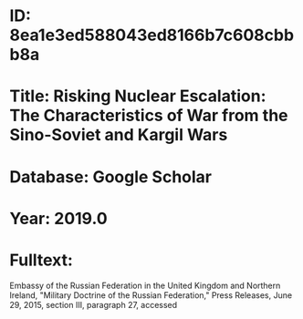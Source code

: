# ID: 8ea1e3ed588043ed8166b7c608cbbb8a
# Title: Risking Nuclear Escalation: The Characteristics of War from the Sino-Soviet and Kargil Wars
# Database: Google Scholar
# Year: 2019.0
# Fulltext:
Embassy of the Russian Federation in the United Kingdom and Northern Ireland, "Military Doctrine of the Russian Federation," Press Releases, June 29, 2015, section III, paragraph 27, accessed